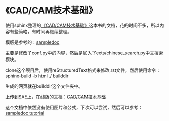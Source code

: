 《CAD/CAM技术基础》
=======================

使用sphinx整理的[《CAD/CAM技术基础》](http://book.douban.com/subject/5296837/)这本书的文档，花的时间不多，所以内容有些简略，有时间再继续整理。

模版是参考的：[sampledoc](https://github.com/matplotlib/sampledoc)

主要是修改了conf.py中的内容，然后是加入了exts/chinese_search.py中文搜索模块。

clone这个项目后，使用reStructuredText格式来修改.rst文件，然后使用命令： sphinx-build -b html ./ builddir

生成的网页就在builddir这个文件夹中。

上传到SAE上，在线版的文档：[CAD/CAM技术基础](http://conanxincv.sinaapp.com/project2/index.html)

这个文档中依然没有使用图片和公式，下次可以尝试，然后可以参考：[sampledoc tutorial](http://matplotlib.org/sampledoc/)
